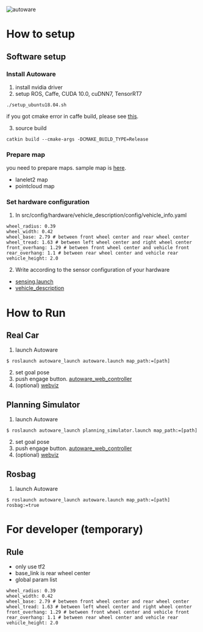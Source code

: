 ![autoware](https://user-images.githubusercontent.com/8327598/69472442-cca50b00-0ded-11ea-9da0-9e2302aa1061.png)

# How to setup
## Software setup
### Install Autoware
1. install nvidia driver
2. setup ROS, Caffe, CUDA 10.0, cuDNN7, TensorRT7
```
./setup_ubuntu18.04.sh
```
if you got cmake error in caffe build, please see [this](https://github.com/tier4/Autoware-T4B/wiki/Trouble-shooting).

3. source build
```
catkin build --cmake-args -DCMAKE_BUILD_TYPE=Release
```
### Prepare map
you need to prepare maps. sample map is [here](https://drive.google.com/open?id=1vH0Z90P2mPLBw0StXP8rZYvTr1CPPsNG).
- lanelet2 map
- pointcloud map

### Set hardware configuration
1. In src/config/hardware/vehicle_description/config/vehicle_info.yaml
```
wheel_radius: 0.39
wheel_width: 0.42
wheel_base: 2.79 # between front wheel center and rear wheel center
wheel_tread: 1.63 # between left wheel center and right wheel center
front_overhang: 1.29 # between front wheel center and vehicle front
rear_overhang: 1.1 # between rear wheel center and vehicle rear 
vehicle_height: 2.0
```
2. Write according to the sensor configuration of your hardware
  - [sensing.launch](https://github.com/tier4/Autoware-T4B/blob/master/src/sensing/util/sensing_launch/launch/sensing.launch)
  - [vehicle_description](https://github.com/tier4/Autoware-T4B/tree/master/src/config/hardware/vehicle_description)

# How to Run
## Real Car
1. launch Autoware
```
$ roslaunch autoware_launch autoware.launch map_path:=[path]
```
2. set goal pose
3. push engage button.
[autoware_web_controller](http://localhost:8085/autoware_web_controller/index.html)
4. (optional) [webviz](https://webviz.io/app/)

## Planning Simulator
1. launch Autoware
```
$ roslaunch autoware_launch planning_simulator.launch map_path:=[path]
```
2. set goal pose
3. push engage button.
[autoware_web_controller](http://localhost:8085/autoware_web_controller/index.html)
4. (optional) [webviz](https://webviz.io/app/)

## Rosbag
1. launch Autoware
```
$ roslaunch autoware_launch autoware.launch map_path:=[path] rosbag:=true
```

# For developer (temporary)
## Rule
- only use tf2
- base_link is rear wheel center
- global param list
```
wheel_radius: 0.39
wheel_width: 0.42
wheel_base: 2.79 # between front wheel center and rear wheel center
wheel_tread: 1.63 # between left wheel center and right wheel center
front_overhang: 1.29 # between front wheel center and vehicle front
rear_overhang: 1.1 # between rear wheel center and vehicle rear 
vehicle_height: 2.0
```
